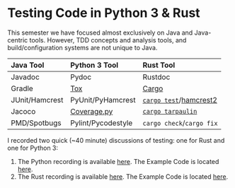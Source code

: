 # Testing Code in Python 3 & Rust

This semester we have focused almost exclusively on Java and Java-centric
tools. However, TDD concepts and analysis tools, and build/configuration
systems are not unique to Java.

| **Java Tool**  | **Python 3 Tool**                            | **Rust Tool**                                                                          |
| :-----------   | :-----------------                           | :------------                                                                          |
| Javadoc        | Pydoc                                        | Rustdoc                                                                                |
| Gradle         | [Tox](https://tox.readthedocs.io/en/latest/) | [Cargo](https://doc.rust-lang.org/stable/cargo/reference/specifying-dependencies.html) |
| JUnit/Hamcrest | PyUnit/PyHamcrest | [`cargo test`](https://doc.rust-lang.org/stable/cargo/guide/tests.html?highlight=test#tests)/[hamcrest2](https://github.com/Valloric/hamcrest2-rust) |
| Jacoco         | [Coverage.py](https://coverage.readthedocs.io/en/v4.5.x/) | [`cargo tarpaulin`](https://crates.io/crates/cargo-tarpaulin) |
| PMD/Spotbugs   | Pylint/Pycodestyle | `cargo check`/`cargo fix`|

I recorded two quick (~40 minute) discussions of testing: one for Rust and one
for Python 3:

  1. The Python recording is available [here](https://youtu.be/4eUs22jULI0).
     The Example Code is located [here](https://github.com/cstkennedy/cs330-examples/tree/master/Review-12-Python3-Shapes).
  2. The Rust recording is available [here](https://youtu.be/NcYwj8Sdxo0). The
     Example Code is located
     [here](https://github.com/cstkennedy/rust-shapes-examples).
